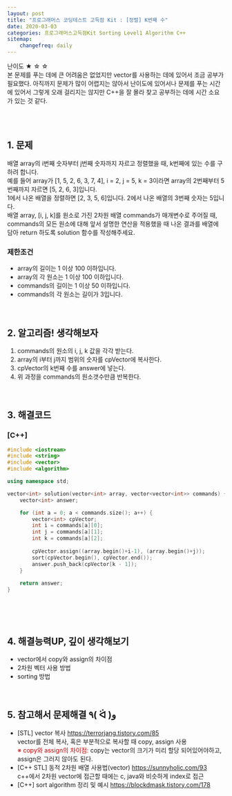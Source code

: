 ```yaml
---
layout: post
title: "프로그래머스 코딩테스트 고득점 Kit : [정렬] K번째 수"
date: 2020-03-03
categories: 프로그래머스고득점Kit Sorting Level1 Algorithm C++
sitemap:
    changefreq: daily
---
```


난이도 ★ ☆ ☆  
본 문제를 푸는 데에 큰 어려움은 없었지만 vector를 사용하는 데에 있어서 조금 공부가 필요했다. 아직까지 문제가 많이 어렵지는 않아서 난이도에 있어서나 문제를 푸는 시간에 있어서 그렇게 오래 걸리지는 않지만 C++을 잘 몰라 찾고 공부하는 데에 시간 소요가 있는 것 같다.  
<br/>

<br/>

## 1. 문제
배열 array의 i번째 숫자부터 j번째 숫자까지 자르고 정렬했을 때, k번째에 있는 수를 구하려 합니다.  
예를 들어 array가 [1, 5, 2, 6, 3, 7, 4], i = 2, j = 5, k = 3이라면 array의 2번째부터 5번째까지 자르면 [5, 2, 6, 3]입니다.  
1에서 나온 배열을 정렬하면 [2, 3, 5, 6]입니다. 2에서 나온 배열의 3번째 숫자는 5입니다.  
배열 array, [i, j, k]를 원소로 가진 2차원 배열 commands가 매개변수로 주어질 때, commands의 모든 원소에 대해 앞서 설명한 연산을 적용했을 때 나온 결과를 배열에 담아 return 하도록 solution 함수를 작성해주세요.

### 제한조건
- array의 길이는 1 이상 100 이하입니다.
- array의 각 원소는 1 이상 100 이하입니다.
- commands의 길이는 1 이상 50 이하입니다.
- commands의 각 원소는 길이가 3입니다.
<br/><br/><br/>

## 2. 알고리즘! 생각해보자
1) commands의 원소의 i, j, k 값을 각각 받는다.  
2) array의 i부터 j까지 범위의 숫자를 cpVector에 복사한다.  
3) cpVector의 k번째 수를 answer에 넣는다.  
4) 위 과정을 commands의 원소갯수만큼 반복한다.  
<br/><br/>

## 3. 해결코드
### [C++]
```c++
#include <iostream>
#include <string>
#include <vector>
#include <algorithm>

using namespace std;

vector<int> solution(vector<int> array, vector<vector<int>> commands) {
    vector<int> answer;

    for (int a = 0; a < commands.size(); a++) {
        vector<int> cpVector;
        int i = commands[a][0];
        int j = commands[a][1];
        int k = commands[a][2];
        
        cpVector.assign((array.begin()+i-1), (array.begin()+j));
        sort(cpVector.begin(), cpVector.end());
        answer.push_back(cpVector[k - 1]);
    }
    
    return answer;
}
```
<br/><br/><br/>


## 4. 해결능력UP, 깊이 생각해보기
- vector에서 copy와 assign의 차이점
- 2차원 벡터 사용 방법
- sorting 방법
<br/><br/><br/>


## 5. 참고해서 문제해결 ٩( ᐛ )و
- [STL] vector 복사 <https://terrorjang.tistory.com/85>  
vector를 전체 복사, 혹은 부분적으로 복사할 때 copy, assign 사용  
<span style="color: #c70000">※ copy와 assign의 차이점:</span> copy는 vector의 크기가 미리 할당 되어있어야하고, assign은 그러지 않아도 된다.
- [C++ STL] 동적 2차원 배열 사용법(vector) <https://sunnyholic.com/93>  
c++에서 2차원 vector에 접근할 때에는 c, java와 비슷하게 index로 접근
- [C++] sort algorithm 정리 및 예시 <https://blockdmask.tistory.com/178>
<br/><br/><br/>